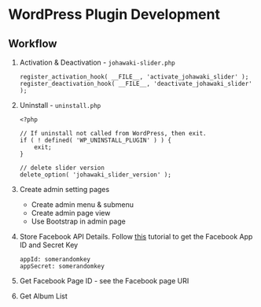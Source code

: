 # WordPress Plugin Development

## Workflow

1. Activation & Deactivation - `johawaki-slider.php`
	
	```
	register_activation_hook( __FILE__, 'activate_johawaki_slider' );
	register_deactivation_hook( __FILE__, 'deactivate_johawaki_slider' );
	```

2. Uninstall - `uninstall.php`

	```
	<?php

	// If uninstall not called from WordPress, then exit.
	if ( ! defined( 'WP_UNINSTALL_PLUGIN' ) ) {
		exit;
	}

	// delete slider version
	delete_option( 'johawaki_slider_version' );

	```

3. Create admin setting pages

	- Create admin menu & submenu
	- Create admin page view
	- Use Bootstrap in admin page

4. Store Facebook API Details. Follow [this](http://www.codeofaninja.com/2013/02/facebook-appId-and-appSecret.html) tutorial to get the Facebook App ID and Secret Key

	```
	appId: somerandomkey
	appSecret: somerandomkey
	```

5. Get Facebook Page ID - see the Facebook page URI

6. Get Album List 